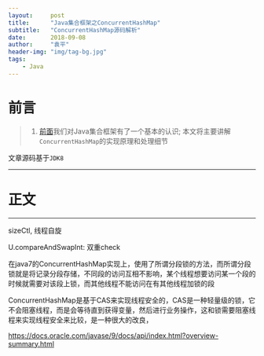 ```yaml
---
layout:     post
title:      "Java集合框架之ConcurrentHashMap"
subtitle:   "ConcurrentHashMap源码解析"
date:       2018-09-08
author:     "袁平"
header-img: "img/tag-bg.jpg"
tags:
    - Java
---
```


# 前言

> 1. [前面](https://husteryp.github.io/2018/08/26/Java%E9%9B%86%E5%90%88%E6%A1%86%E6%9E%B6%E6%A6%82%E8%BF%B0/)我们对Java集合框架有了一个基本的认识; 本文将主要讲解`ConcurrentHashMap`的实现原理和处理细节

文章源码基于`JDK8`


----

# 正文

-----


sizeCtl, 线程自旋

U.compareAndSwapInt: 双重check

在java7的ConcurrentHashMap实现上，使用了所谓分段锁的方法，而所谓分段锁就是将记录分段存储，不同段的访问互相不影响，某个线程想要访问某一个段的时候就需要对该段上锁，而其他线程不能访问在有其他线程加锁的段

ConcurrentHashMap是基于CAS来实现线程安全的，CAS是一种轻量级的锁，它不会阻塞线程，而是会等待直到获得变量，然后进行业务操作，这和锁需要阻塞线程来实现线程安全来比较，是一种很大的改良，

https://docs.oracle.com/javase/9/docs/api/index.html?overview-summary.html
